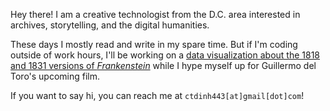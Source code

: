 <!--
**cyborg48/cyborg48** is a ✨ _special_ ✨ repository because its `README.md` (this file) appears on your GitHub profile.

Here are some ideas to get you started:

- 🔭 I’m currently working on ...
- 🌱 I’m currently learning ...
- 👯 I’m looking to collaborate on ...
- 🤔 I’m looking for help with ...
- 💬 Ask me about ...
- 📫 How to reach me: ...
- 😄 Pronouns: ...
- ⚡ Fun fact: ...
-->

Hey there! I am a creative technologist from the D.C. area interested in archives, storytelling, and the digital humanities.   

These days I mostly read and write in my spare time. But if I'm coding outside of work hours, I'll be working on a [data visualization about the 1818 and 1831 versions of *Frankenstein*](https://github.com/caroldinh/frankenstein-diff) while I hype myself up for Guillermo del Toro's upcoming film.  

If you want to say hi, you can reach me at `ctdinh443[at]gmail[dot]com`!

